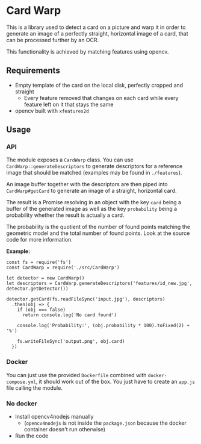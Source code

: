 # Card Warp

This is a library used to detect a card on a picture and warp it in order to generate an image of a perfectly straight, horizontal image of a card, that can be processed further by an OCR.

This functionality is achieved by matching features using opencv.

## Requirements

- Empty template of the card on the local disk, perfectly cropped and straight
    - Every feature removed that changes on each card while every feature left on it that stays the same
- opencv built with `xfeatures2d`

## Usage

### API

The module exposes a `CardWarp` class. You can use `CardWarp::generateDescriptors` to generate descriptors for a reference image that should be matched (examples may be found in `./features`).

An image buffer together with the descriptors are then piped into `CardWarp#getCard` to generate an image of a straight, horizontal card.

The result is a Promise resolving in an object with the key `card` being a buffer of the generated image as well as the key `probability` being a probability whether the result is actually a card.

The probability is the quotient of the number of found points matching the geometric model and the total number of found points. Look at the source code for more information.

**Example:**

    const fs = require('fs')
    const CardWarp = require('./src/CardWarp')
    
    let detector = new CardWarp()
    let descriptors = CardWarp.generateDescriptors('features/id_new.jpg', detector.getDetector())
    
    detector.getCard(fs.readFileSync('input.jpg'), descriptors)
      .then(obj => {
        if (obj === false)
          return console.log('No card found')
    
        console.log('Probability:', (obj.probability * 100).toFixed(2) + '%')
    
        fs.writeFileSync('output.png', obj.card)
      })

### Docker

You can just use the provided `Dockerfile` combined with `docker-compose.yml`, it should work out of the box. You just have to create an `app.js` file calling the module.

### No docker

- Install opencv4nodejs manually
    - (`opencv4nodejs` is not inside the `package.json` because the docker container doesn't run otherwise)
- Run the code
